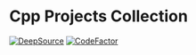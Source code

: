 # Cpp Projects Collection

[![DeepSource](https://app.deepsource.com/gh/Yeah-Jack/cpp-projects.svg/?label=active+issues&show_trend=true&token=wx__aoPgZHCEPYRB8mcHAkwD)](https://app.deepsource.com/gh/Yeah-Jack/cpp-projects/)
[![CodeFactor](https://www.codefactor.io/repository/github/yeah-jack/cpp-projects/badge)](https://www.codefactor.io/repository/github/yeah-jack/cpp-projects)
